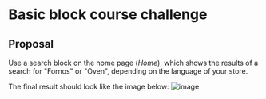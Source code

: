 # Basic block course challenge

## Proposal
Use a search block on the home page (*Home*), which shows the results of a search for "Fornos" or "Oven", depending on the language of your store.

The final result should look like the image below:
![image](https://user-images.githubusercontent.com/43679629/92781730-c41cc180-f37a-11ea-9937-402601db6f7b.png)

